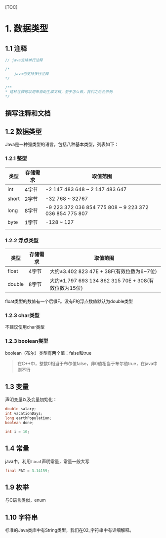 [TOC]

# 1. 数据类型



## 1.1 注释

```java
// java支持单行注释

/*
	java也支持多行注释
*/

/**
* 这种注释可以用来自动生成文档，至于怎么做，我们之后会讲到
*/
```

## 撰写注释和文档

## 1.2 数据类型

Java是一种强类型的语言，包括八种基本类型，列表如下：

### 1.2.1 整型

| 类型  | 存储需求 | 取值范围                                               |
| ----- | -------- | ------------------------------------------------------ |
| int   | 4字节    | -2 147 483 648 ~ 2 147 483 647                         |
| short | 2字节    | -32 768 ~ 32767                                        |
| long  | 8字节    | -9 223 372 036 854 775 808 ~ 9 223 372 036 854 775 807 |
| byte  | 1字节    | -128 ~ 127                                             |
|       |          |                                                        |

### 1.2.2 浮点类型

| 类型   | 存储需求 | 取值范围                                             |
| ------ | -------- | ---------------------------------------------------- |
| float  | 4字节    | 大约±3.402 823 47E + 38F(有效位数为6~7位)            |
| double | 8字节    | 大约±1.797 693 134 862 315 70E + 308(有效位数为15位) |

float类型的数值有一个后缀F。没有F的浮点数值默认为double类型

### 1.2.3 char类型

不建议使用char类型

### 1.2.3 boolean类型

boolean（布尔）类型有两个值：false和true

>  在C++中，整数0相当于布尔值false，非0值相当于布尔值true，在java中则不行



## 1.3 变量

声明变量以及变量初始化：

```java
double salary;
int vacationDays;
long earthPopulation;
boolean done;
```

```java
int i = 10;
```

## 1.4 常量

java中，利用`final`声明常量，常量一般大写

```java
final PAI = 3.14159;
```

## 1.9 枚举

与C语言类似，enum

## 1.10 字符串

标准的Java类库中有String类型，我们在02_字符串中有详细解释。
